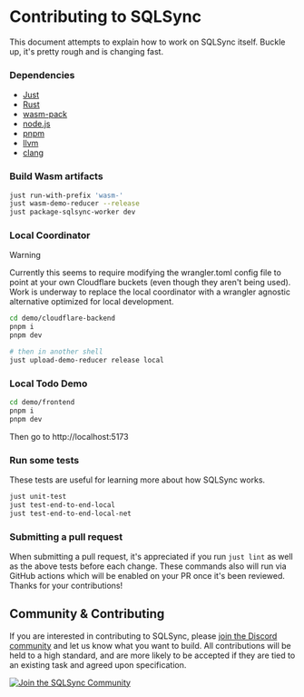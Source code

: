 # Contributing to SQLSync

This document attempts to explain how to work on SQLSync itself. Buckle up, it's pretty rough and is changing fast.

### Dependencies

- [Just](https://github.com/casey/just)
- [Rust](https://www.rust-lang.org/)
- [wasm-pack](https://rustwasm.github.io/wasm-pack/)
- [node.js](https://nodejs.org/en)
- [pnpm](https://pnpm.io/)
- [llvm](https://llvm.org/)
- [clang](https://clang.llvm.org/)

### Build Wasm artifacts

```bash
just run-with-prefix 'wasm-'
just wasm-demo-reducer --release
just package-sqlsync-worker dev
```

### Local Coordinator

> [!WARNING]
> Currently this seems to require modifying the wrangler.toml config file to point at your own Cloudflare buckets (even though they aren't being used). Work is underway to replace the local coordinator with a wrangler agnostic alternative optimized for local development.

```bash
cd demo/cloudflare-backend
pnpm i
pnpm dev

# then in another shell
just upload-demo-reducer release local
```

### Local Todo Demo

```bash
cd demo/frontend
pnpm i
pnpm dev
```

Then go to http://localhost:5173

### Run some tests

These tests are useful for learning more about how SQLSync works.

```bash
just unit-test
just test-end-to-end-local
just test-end-to-end-local-net
```

### Submitting a pull request

When submitting a pull request, it's appreciated if you run `just lint` as well as the above tests before each change. These commands also will run via GitHub actions which will be enabled on your PR once it's been reviewed. Thanks for your contributions!

## Community & Contributing

If you are interested in contributing to SQLSync, please [join the Discord community][discord] and let us know what you want to build. All contributions will be held to a high standard, and are more likely to be accepted if they are tied to an existing task and agreed upon specification.

[![Join the SQLSync Community](https://discordapp.com/api/guilds/1149205110262595634/widget.png?style=banner2)][discord]

[discord]: https://discord.gg/etFk2N9nzC
